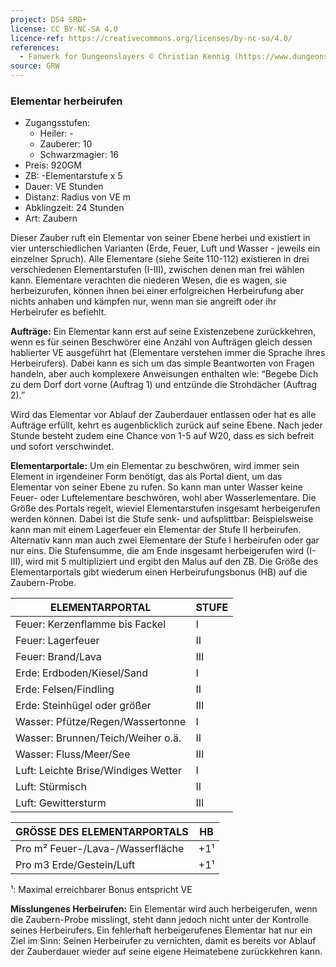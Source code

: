 ```yaml
---
project: DS4 SRD+
license: CC BY-NC-SA 4.0
licence-ref: https://creativecommons.org/licenses/by-nc-sa/4.0/
references: 
  - Fanwerk for Dungeonslayers © Christian Kennig (https://www.dungeonslayers.net/)
source: GRW
---
```


### Elementar herbeirufen

- Zugangsstufen:
  - Heiler: -
  - Zauberer: 10
  - Schwarzmagier: 16
- Preis: 920GM
- ZB: -Elementarstufe x 5
- Dauer: VE Stunden
- Distanz: Radius von VE m
- Abklingzeit: 24 Stunden
- Art: Zaubern

Dieser Zauber ruft ein Elementar von seiner Ebene herbei und existiert in vier unterschiedlichen Varianten (Erde, Feuer, Luft und Wasser - jeweils ein einzelner Spruch). Alle Elementare (siehe Seite 110-112) existieren in drei verschiedenen Elementarstufen (I-III), zwischen denen man frei wählen kann. Elementare verachten die niederen Wesen, die es wagen, sie herbeizurufen, können ihnen bei einer erfolgreichen Herbeirufung aber nichts anhaben und kämpfen nur, wenn man sie angreift oder ihr Herbeirufer es befiehlt.

**Aufträge:** Ein Elementar kann erst auf seine Existenzebene zurückkehren, wenn es für seinen Beschwörer eine Anzahl von Aufträgen gleich dessen hablierter VE ausgeführt hat (Elementare verstehen immer die Sprache ihres Herbeirufers). Dabei kann es sich um das simple Beantworten von Fragen handeln, aber auch komplexere Anweisungen enthalten wie: “Begebe Dich zu dem Dorf dort vorne (Auftrag 1) und entzünde die Strohdächer (Auftrag 2).”

Wird das Elementar vor Ablauf der Zauberdauer entlassen oder hat es alle Aufträge erfüllt, kehrt es augenblicklich zurück auf seine Ebene. Nach jeder Stunde besteht zudem eine Chance von 1-5 auf W20, dass es sich befreit und sofort verschwindet.

**Elementarportale:** Um ein Elementar zu beschwören, wird immer sein Element in irgendeiner Form benötigt, das als Portal dient, um das Elementar von seiner Ebene zu rufen. So kann man unter Wasser keine Feuer- oder Luftelementare beschwören, wohl aber Wasserlementare. Die Größe des Portals regelt, wieviel Elementarstufen insgesamt herbeigerufen werden können. Dabei ist die Stufe senk- und aufsplittbar: Beispielsweise kann man mit einem Lagerfeuer ein Elementar der Stufe II herbeirufen. Alternativ kann man auch zwei Elementare der Stufe I herbeirufen oder gar nur eins. Die Stufensumme, die am Ende insgesamt herbeigerufen wird (I-III), wird mit 5 multipliziert und ergibt den Malus auf den ZB. Die Größe des Elementarportals gibt wiederum einen Herbeirufungsbonus (HB) auf die Zaubern-Probe.

| ELEMENTARPORTAL                     | STUFE |
| ----------------------------------- | ----- |
| Feuer: Kerzenflamme bis Fackel      | I     |
| Feuer: Lagerfeuer                   | II    |
| Feuer: Brand/Lava                   | III   |
| Erde: Erdboden/Kiesel/Sand          | I     |
| Erde: Felsen/Findling               | II    |
| Erde: Steinhügel oder größer        | III   |
| Wasser: Pfütze/Regen/Wassertonne    | I     |
| Wasser: Brunnen/Teich/Weiher o.ä.   | II    |
| Wasser: Fluss/Meer/See              | III   |
| Luft: Leichte Brise/Windiges Wetter | I     |
| Luft: Stürmisch                     | II    |
| Luft: Gewittersturm                 | III   |

| GRÖSSE DES ELEMENTARPORTALS      | HB  |
| -------------------------------- | --- |
| Pro m² Feuer-/Lava-/Wasserfläche | +1¹ |
| Pro m3 Erde/Gestein/Luft         | +1¹ |

¹: Maximal erreichbarer Bonus entspricht VE

**Misslungenes Herbeirufen:** Ein Elementar wird auch herbeigerufen, wenn die Zaubern-Probe misslingt, steht dann jedoch nicht unter der Kontrolle seines Herbeirufers. Ein fehlerhaft herbeigerufenes Elementar hat nur ein Ziel im Sinn: Seinen Herbeirufer zu vernichten, damit es bereits vor Ablauf der Zauberdauer wieder auf seine eigene Heimatebene zurückkehren kann.

